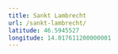 ```yaml
---
title: Sankt Lambrecht
url: /sankt-lambrecht/
latitude: 46.5945527
longitude: 14.017611200000001
---
```

